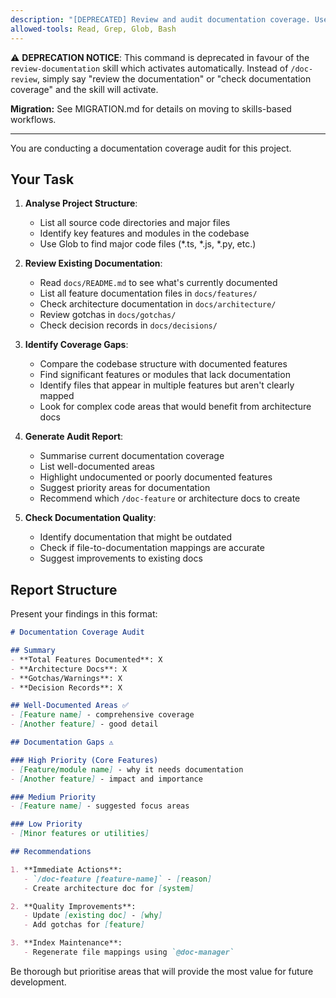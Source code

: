 ```yaml
---
description: "[DEPRECATED] Review and audit documentation coverage. Use the review-documentation skill instead (just say 'review the docs')"
allowed-tools: Read, Grep, Glob, Bash
---
```


⚠️ **DEPRECATION NOTICE**: This command is deprecated in favour of the `review-documentation` skill which activates automatically. Instead of `/doc-review`, simply say "review the documentation" or "check documentation coverage" and the skill will activate.

**Migration:** See MIGRATION.md for details on moving to skills-based workflows.

---

You are conducting a documentation coverage audit for this project.

## Your Task

1. **Analyse Project Structure**:
   - List all source code directories and major files
   - Identify key features and modules in the codebase
   - Use Glob to find major code files (*.ts, *.js, *.py, etc.)

2. **Review Existing Documentation**:
   - Read `docs/README.md` to see what's currently documented
   - List all feature documentation files in `docs/features/`
   - Check architecture documentation in `docs/architecture/`
   - Review gotchas in `docs/gotchas/`
   - Check decision records in `docs/decisions/`

3. **Identify Coverage Gaps**:
   - Compare the codebase structure with documented features
   - Find significant features or modules that lack documentation
   - Identify files that appear in multiple features but aren't clearly mapped
   - Look for complex code areas that would benefit from architecture docs

4. **Generate Audit Report**:
   - Summarise current documentation coverage
   - List well-documented areas
   - Highlight undocumented or poorly documented features
   - Suggest priority areas for documentation
   - Recommend which `/doc-feature` or architecture docs to create

5. **Check Documentation Quality**:
   - Identify documentation that might be outdated
   - Check if file-to-documentation mappings are accurate
   - Suggest improvements to existing docs

## Report Structure

Present your findings in this format:

```markdown
# Documentation Coverage Audit

## Summary
- **Total Features Documented**: X
- **Architecture Docs**: X
- **Gotchas/Warnings**: X
- **Decision Records**: X

## Well-Documented Areas ✅
- [Feature name] - comprehensive coverage
- [Another feature] - good detail

## Documentation Gaps ⚠️

### High Priority (Core Features)
- [Feature/module name] - why it needs documentation
- [Another feature] - impact and importance

### Medium Priority
- [Feature name] - suggested focus areas

### Low Priority
- [Minor features or utilities]

## Recommendations

1. **Immediate Actions**:
   - `/doc-feature [feature-name]` - [reason]
   - Create architecture doc for [system]

2. **Quality Improvements**:
   - Update [existing doc] - [why]
   - Add gotchas for [feature]

3. **Index Maintenance**:
   - Regenerate file mappings using `@doc-manager`
```

Be thorough but prioritise areas that will provide the most value for future development.
